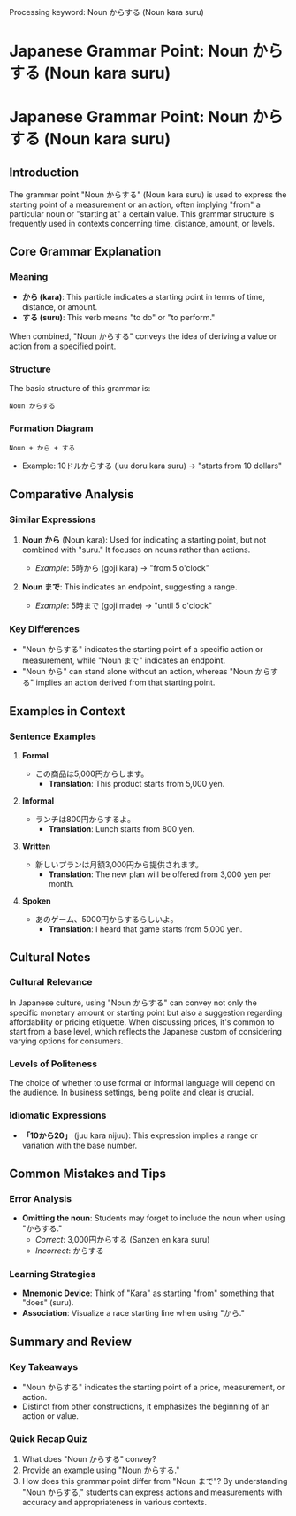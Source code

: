 Processing keyword: Noun からする (Noun kara suru)
# Japanese Grammar Point: Noun からする (Noun kara suru)
# Japanese Grammar Point: Noun からする (Noun kara suru)
## Introduction
The grammar point "Noun からする" (Noun kara suru) is used to express the starting point of a measurement or an action, often implying "from" a particular noun or "starting at" a certain value. This grammar structure is frequently used in contexts concerning time, distance, amount, or levels.
## Core Grammar Explanation
### Meaning
- **から (kara)**: This particle indicates a starting point in terms of time, distance, or amount.
- **する (suru)**: This verb means "to do" or "to perform."
  
When combined, "Noun からする" conveys the idea of deriving a value or action from a specified point.
### Structure
The basic structure of this grammar is:
```
Noun からする
```
### Formation Diagram
```
Noun + から + する
```
- Example: 10ドルからする (juu doru kara suru) → "starts from 10 dollars"
## Comparative Analysis
### Similar Expressions
1. **Noun から** (Noun kara): Used for indicating a starting point, but not combined with "suru." It focuses on nouns rather than actions.
   - *Example*: 5時から (goji kara) → "from 5 o'clock"
   
2. **Noun まで**: This indicates an endpoint, suggesting a range.
   - *Example*: 5時まで (goji made) → "until 5 o'clock"
### Key Differences
- "Noun からする" indicates the starting point of a specific action or measurement, while "Noun まで" indicates an endpoint.
- "Noun から" can stand alone without an action, whereas "Noun からする" implies an action derived from that starting point.
## Examples in Context
### Sentence Examples
1. **Formal**
   - この商品は5,000円からします。
     - **Translation**: This product starts from 5,000 yen.
   
2. **Informal**
   - ランチは800円からするよ。
     - **Translation**: Lunch starts from 800 yen.
3. **Written**
   - 新しいプランは月額3,000円から提供されます。
     - **Translation**: The new plan will be offered from 3,000 yen per month.
4. **Spoken**
   - あのゲーム、5000円からするらしいよ。
     - **Translation**: I heard that game starts from 5,000 yen.
## Cultural Notes
### Cultural Relevance
In Japanese culture, using "Noun からする" can convey not only the specific monetary amount or starting point but also a suggestion regarding affordability or pricing etiquette. When discussing prices, it's common to start from a base level, which reflects the Japanese custom of considering varying options for consumers.
### Levels of Politeness
The choice of whether to use formal or informal language will depend on the audience. In business settings, being polite and clear is crucial.
### Idiomatic Expressions
- **「10から20」** (juu kara nijuu): This expression implies a range or variation with the base number.
  
## Common Mistakes and Tips
### Error Analysis
- **Omitting the noun**: Students may forget to include the noun when using "からする."
  - *Correct*: 3,000円からする (Sanzen en kara suru)
  - *Incorrect*: からする
### Learning Strategies
- **Mnemonic Device**: Think of "Kara" as starting "from" something that "does" (suru). 
- **Association**: Visualize a race starting line when using "から."
## Summary and Review
### Key Takeaways
- "Noun からする" indicates the starting point of a price, measurement, or action.
- Distinct from other constructions, it emphasizes the beginning of an action or value.
### Quick Recap Quiz
1. What does "Noun からする" convey?
2. Provide an example using "Noun からする."
3. How does this grammar point differ from "Noun まで"?
By understanding "Noun からする," students can express actions and measurements with accuracy and appropriateness in various contexts.
